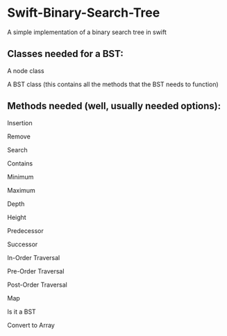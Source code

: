 # Swift-Binary-Search-Tree
A simple implementation of a binary search tree in swift

Classes needed for a BST:
-
A node class

A BST class (this contains all the methods that the BST needs to function)


Methods needed (well, usually needed options):
-

  Insertion

  Remove



  Search

  Contains

  Minimum

  Maximum

  Depth

  Height

  Predecessor

  Successor



  In-Order Traversal

  Pre-Order Traversal

  Post-Order Traversal


  Map

  Is it a BST

  Convert to Array
